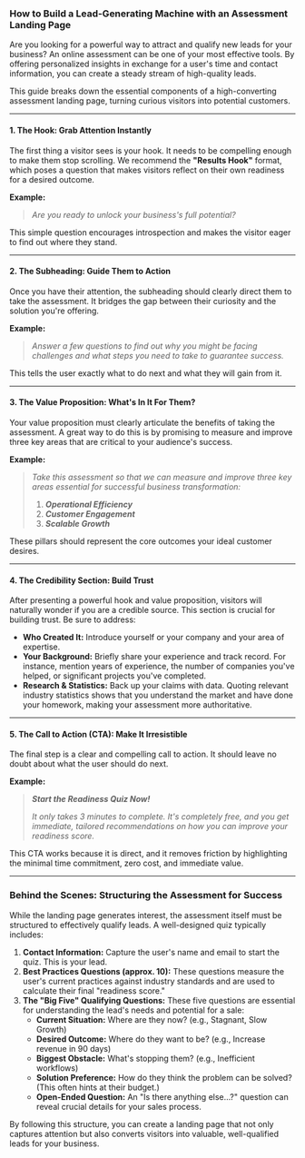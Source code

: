 ### **How to Build a Lead-Generating Machine with an Assessment Landing Page**

Are you looking for a powerful way to attract and qualify new leads for your business? An online assessment can be one of your most effective tools. By offering personalized insights in exchange for a user's time and contact information, you can create a steady stream of high-quality leads.

This guide breaks down the essential components of a high-converting assessment landing page, turning curious visitors into potential customers.

---

#### **1. The Hook: Grab Attention Instantly**

The first thing a visitor sees is your hook. It needs to be compelling enough to make them stop scrolling. We recommend the **"Results Hook"** format, which poses a question that makes visitors reflect on their own readiness for a desired outcome.

**Example:**
> *Are you ready to unlock your business's full potential?*

This simple question encourages introspection and makes the visitor eager to find out where they stand.

---

#### **2. The Subheading: Guide Them to Action**

Once you have their attention, the subheading should clearly direct them to take the assessment. It bridges the gap between their curiosity and the solution you're offering.

**Example:**
> *Answer a few questions to find out why you might be facing challenges and what steps you need to take to guarantee success.*

This tells the user exactly what to do next and what they will gain from it.

---

#### **3. The Value Proposition: What's In It For Them?**

Your value proposition must clearly articulate the benefits of taking the assessment. A great way to do this is by promising to measure and improve three key areas that are critical to your audience's success.

**Example:**
> *Take this assessment so that we can measure and improve three key areas essential for successful business transformation:*
> 1.  ***Operational Efficiency***
> 2.  ***Customer Engagement***
> 3.  ***Scalable Growth***

These pillars should represent the core outcomes your ideal customer desires.

---

#### **4. The Credibility Section: Build Trust**

After presenting a powerful hook and value proposition, visitors will naturally wonder if you are a credible source. This section is crucial for building trust. Be sure to address:

*   **Who Created It:** Introduce yourself or your company and your area of expertise.
*   **Your Background:** Briefly share your experience and track record. For instance, mention years of experience, the number of companies you've helped, or significant projects you've completed.
*   **Research & Statistics:** Back up your claims with data. Quoting relevant industry statistics shows that you understand the market and have done your homework, making your assessment more authoritative.

---

#### **5. The Call to Action (CTA): Make It Irresistible**

The final step is a clear and compelling call to action. It should leave no doubt about what the user should do next.

**Example:**
> ***Start the Readiness Quiz Now!***
>
> *It only takes 3 minutes to complete. It's completely free, and you get immediate, tailored recommendations on how you can improve your readiness score.*

This CTA works because it is direct, and it removes friction by highlighting the minimal time commitment, zero cost, and immediate value.

---

### **Behind the Scenes: Structuring the Assessment for Success**

While the landing page generates interest, the assessment itself must be structured to effectively qualify leads. A well-designed quiz typically includes:

1.  **Contact Information:** Capture the user's name and email to start the quiz. This is your lead.
2.  **Best Practices Questions (approx. 10):** These questions measure the user's current practices against industry standards and are used to calculate their final "readiness score."
3.  **The "Big Five" Qualifying Questions:** These five questions are essential for understanding the lead's needs and potential for a sale:
    *   **Current Situation:** Where are they now? (e.g., Stagnant, Slow Growth)
    *   **Desired Outcome:** Where do they want to be? (e.g., Increase revenue in 90 days)
    *   **Biggest Obstacle:** What's stopping them? (e.g., Inefficient workflows)
    *   **Solution Preference:** How do they think the problem can be solved? (This often hints at their budget.)
    *   **Open-Ended Question:** An "Is there anything else...?" question can reveal crucial details for your sales process.

By following this structure, you can create a landing page that not only captures attention but also converts visitors into valuable, well-qualified leads for your business.